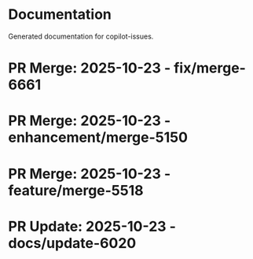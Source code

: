 # Documentation

Generated documentation for copilot-issues.

# PR Merge: 2025-10-23 - fix/merge-6661

# PR Merge: 2025-10-23 - enhancement/merge-5150

# PR Merge: 2025-10-23 - feature/merge-5518

# PR Update: 2025-10-23 - docs/update-6020
